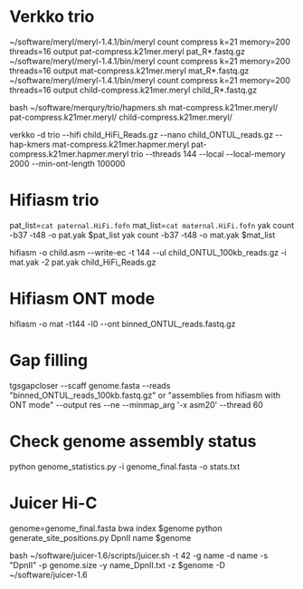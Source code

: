 
# Verkko trio
~/software/meryl/meryl-1.4.1/bin/meryl count compress k=21 memory=200 threads=16 output pat-compress.k21mer.meryl pat_R*.fastq.gz
~/software/meryl/meryl-1.4.1/bin/meryl count compress k=21 memory=200 threads=16 output mat-compress.k21mer.meryl mat_R*.fastq.gz
~/software/meryl/meryl-1.4.1/bin/meryl count compress k=21 memory=200 threads=16 output child-compress.k21mer.meryl child_R*.fastq.gz

bash ~/software/merqury/trio/hapmers.sh mat-compress.k21mer.meryl/ pat-compress.k21mer.meryl/ child-compress.k21mer.meryl/

verkko -d trio --hifi child_HiFi_Reads.gz --nano child_ONTUL_reads.gz --hap-kmers mat-compress.k21mer.hapmer.meryl pat-compress.k21mer.hapmer.meryl trio --threads 144 --local --local-memory 2000 --min-ont-length 100000

# Hifiasm trio
pat_list=`cat paternal.HiFi.fofn`
mat_list=`cat maternal.HiFi.fofn`
yak count -b37 -t48 -o pat.yak $pat_list
yak count -b37 -t48 -o mat.yak $mat_list

hifiasm -o child.asm --write-ec -t 144 --ul child_ONTUL_100kb_reads.gz -i mat.yak -2 pat.yak child_HiFi_Reads.gz

# Hifiasm ONT mode
hifiasm -o mat -t144 -l0 --ont binned_ONTUL_reads.fastq.gz

# Gap filling
tgsgapcloser --scaff genome.fasta --reads "binned_ONTUL_reads_100kb.fastq.gz" or "assemblies from hifiasm with ONT mode" --output res --ne --minmap_arg '-x asm20' --thread 60

# Check genome assembly status
python genome_statistics.py -i genome_final.fasta -o stats.txt

# Juicer Hi-C
genome=genome_final.fasta
bwa index $genome
python generate_site_positions.py DpnII name $genome

bash ~/software/juicer-1.6/scripts/juicer.sh -t 42 -g name -d name -s "DpnII" -p genome.size -y name_DpnII.txt -z $genome -D ~/software/juicer-1.6
